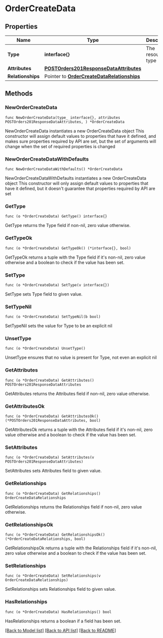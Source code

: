 # OrderCreateData

## Properties

Name | Type | Description | Notes
------------ | ------------- | ------------- | -------------
**Type** | **interface{}** | The resource&#39;s type | 
**Attributes** | [**POSTOrders201ResponseDataAttributes**](POSTOrders201ResponseDataAttributes.md) |  | 
**Relationships** | Pointer to [**OrderCreateDataRelationships**](OrderCreateDataRelationships.md) |  | [optional] 

## Methods

### NewOrderCreateData

`func NewOrderCreateData(type_ interface{}, attributes POSTOrders201ResponseDataAttributes, ) *OrderCreateData`

NewOrderCreateData instantiates a new OrderCreateData object
This constructor will assign default values to properties that have it defined,
and makes sure properties required by API are set, but the set of arguments
will change when the set of required properties is changed

### NewOrderCreateDataWithDefaults

`func NewOrderCreateDataWithDefaults() *OrderCreateData`

NewOrderCreateDataWithDefaults instantiates a new OrderCreateData object
This constructor will only assign default values to properties that have it defined,
but it doesn't guarantee that properties required by API are set

### GetType

`func (o *OrderCreateData) GetType() interface{}`

GetType returns the Type field if non-nil, zero value otherwise.

### GetTypeOk

`func (o *OrderCreateData) GetTypeOk() (*interface{}, bool)`

GetTypeOk returns a tuple with the Type field if it's non-nil, zero value otherwise
and a boolean to check if the value has been set.

### SetType

`func (o *OrderCreateData) SetType(v interface{})`

SetType sets Type field to given value.


### SetTypeNil

`func (o *OrderCreateData) SetTypeNil(b bool)`

 SetTypeNil sets the value for Type to be an explicit nil

### UnsetType
`func (o *OrderCreateData) UnsetType()`

UnsetType ensures that no value is present for Type, not even an explicit nil
### GetAttributes

`func (o *OrderCreateData) GetAttributes() POSTOrders201ResponseDataAttributes`

GetAttributes returns the Attributes field if non-nil, zero value otherwise.

### GetAttributesOk

`func (o *OrderCreateData) GetAttributesOk() (*POSTOrders201ResponseDataAttributes, bool)`

GetAttributesOk returns a tuple with the Attributes field if it's non-nil, zero value otherwise
and a boolean to check if the value has been set.

### SetAttributes

`func (o *OrderCreateData) SetAttributes(v POSTOrders201ResponseDataAttributes)`

SetAttributes sets Attributes field to given value.


### GetRelationships

`func (o *OrderCreateData) GetRelationships() OrderCreateDataRelationships`

GetRelationships returns the Relationships field if non-nil, zero value otherwise.

### GetRelationshipsOk

`func (o *OrderCreateData) GetRelationshipsOk() (*OrderCreateDataRelationships, bool)`

GetRelationshipsOk returns a tuple with the Relationships field if it's non-nil, zero value otherwise
and a boolean to check if the value has been set.

### SetRelationships

`func (o *OrderCreateData) SetRelationships(v OrderCreateDataRelationships)`

SetRelationships sets Relationships field to given value.

### HasRelationships

`func (o *OrderCreateData) HasRelationships() bool`

HasRelationships returns a boolean if a field has been set.


[[Back to Model list]](../README.md#documentation-for-models) [[Back to API list]](../README.md#documentation-for-api-endpoints) [[Back to README]](../README.md)



